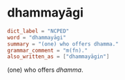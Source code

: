 # dhammayāgi

``` toml
dict_label = "NCPED"
word = "dhammayāgi"
summary = "(one) who offers dhamma."
grammar_comment = "m(fn)."
also_written_as = ["dhammayāgin"]
```

(one) who offers *dhamma*.

